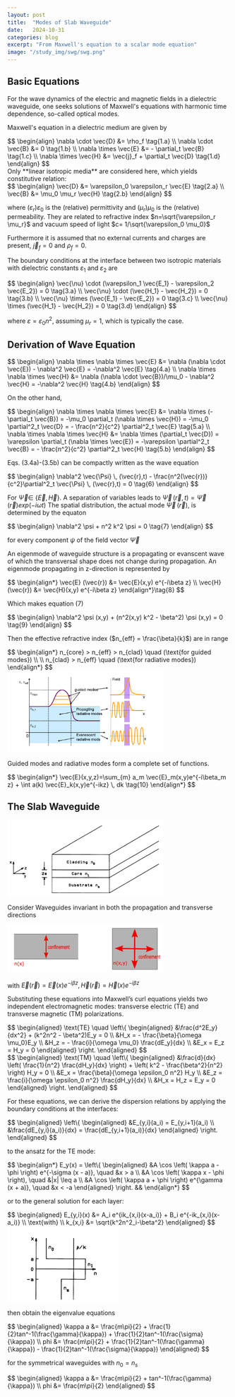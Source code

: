 ```yaml
---
layout: post
title:  "Modes of Slab Waveguide"
date:   2024-10-31
categories: blog
excerpt: "From Maxwell's equation to a scalar mode equation"
image: "/study_img/swg/swg.png"
---
```


<head>
<script type="text/x-mathjax-config"> MathJax.Hub.Config({ TeX: { equationNumbers: { autoNumber: "all" } } }); </script>
       <script type="text/x-mathjax-config">
         MathJax.Hub.Config({
           tex2jax: {
             inlineMath: [ ['$','$'], ["\\(","\\)"] ],
             displayMath: [['$$','$$']],
             processEscapes: true
           }
         });
       </script>
       <script src="https://cdn.mathjax.org/mathjax/latest/MathJax.js?config=TeX-AMS-MML_HTMLorMML" type="text/javascript"></script>
</head>

## Basic Equations

For the wave dynamics of the electric and magnetic fields in a dielectric waveguide, one seeks solutions of Maxwell's equations with harmonic time dependence, so-called optical modes.

Maxwell's equation in a dielectric medium are given by
<div style="overflow-x: auto;">
$$
\begin{align}
\nabla \cdot \vec{D} &= \rho_f  \tag{1.a} \\
\nabla \cdot \vec{B} &= 0  \tag{1.b} \\
\nabla \times \vec{E} &= - \partial_t \vec{B} \tag{1.c} \\
\nabla \times \vec{H} &= \vec{j}_f + \partial_t \vec{D} \tag{1.d}
\end{align}
$$
</div>
Only **linear isotropic media** are considered here, which yields constitutive relation:
 <div style="overflow-x: auto;">
$$
\begin{align}
\vec{D} &= \varepsilon_0 \varepsilon_r \vec{E} \tag{2.a} \\
\vec{B} &= \mu_0 \mu_r \vec{H} \tag{2.b}
\end{align}
$$
</div>

where $(\varepsilon_r) \varepsilon_0$ is the (relative) permittivity and $(\mu_r)\mu_0$ is the (relative) permeability.
They are related to refractive index $n=\sqrt{\varepsilon_r \mu_r}$ and vacuum speed of light $c= 1/\sqrt{\varepsilon_0 \mu_0}$

Furthermore it is assumed that no external currents and charges are present, $\vec{j}_f=0$ and $\rho_f=0$.

The boundary conditions at the interface between two isotropic materials with dielectric constants $\varepsilon_1$ and $\varepsilon_2$ are 
 <div style="overflow-x: auto;">
$$
\begin{align}
\vec{\nu} \cdot (\varepsilon_1 \vec{E_1} - \varepsilon_2 \vec{E_2}) = 0 \tag{3.a} \\
\vec{\nu} \cdot (\vec{H_1} - \vec{H_2}) = 0 \tag{3.b} \\
\vec{\nu} \times (\vec{E_1} - \vec{E_2}) = 0 \tag{3.c} \\
\vec{\nu} \times (\vec{H_1} - \vec{H_2}) = 0 \tag{3.d}
\end{align}
$$
</div>

where $\varepsilon=\varepsilon_0 n^2$, assuming $\mu_r = 1$, which is typically the case.

## Derivation of Wave Equation

 <div style="overflow-x: auto;">
$$
\begin{align}
\nabla \times \nabla \times \vec{E} &= \nabla (\nabla \cdot \vec{E}) - \nabla^2 \vec{E} = -\nabla^2 \vec{E} \tag{4.a} \\
\nabla \times \nabla \times \vec{H} &= \nabla (\nabla \cdot \vec{B})/\mu_0 - \nabla^2 \vec{H} = -\nabla^2 \vec{H} \tag{4.b}
\end{align}
$$
</div>

On the other hand,
 <div style="overflow-x: auto;">
$$
\begin{align}
\nabla \times \nabla \times \vec{E} &= \nabla \times (-\partial_t \vec{B}) = -\mu_0 \partial_t (\nabla \times \vec{H}) = -\mu_0 \partial^2_t \vec{D} = - \frac{n^2}{c^2} \partial^2_t \vec{E} \tag{5.a} \\
\nabla \times \nabla \times \vec{H} &= \nabla \times (\partial_t \vec{D}) = \varepsilon \partial_t (\nabla \times \vec{E}) = -\varepsilon \partial^2_t \vec{B} = - \frac{n^2}{c^2} \partial^2_t \vec{H} \tag{5.b}
\end{align}
$$
</div>

Eqs. (3.4a)-(3.5b) can be compactly written as the wave equation 
 <div style="overflow-x: auto;">
$$
\begin{align}
\nabla^2 \vec{\Psi} \, (\vec{r},t) - \frac{n^2(\vec{r})}{c^2}\partial^2_t \vec{\Psi} \, (\vec{r},t) = 0 \tag{6}
\end{align}
$$
</div>


For $\vec{\Psi} \in$ {$\vec{E}, \vec{H}$}. A separation of variables leads to $\vec{\Psi}\,(\vec{r},t)=\vec{\Psi}\,(\vec{r}) exp(-i\omega t)$
The spatial distribution, the actual mode $\vec{\Psi}\,(\vec{r})$, is determined by the equaton
 <div style="overflow-x: auto;">
$$
\begin{align}
\nabla^2 \psi + n^2 k^2 \psi = 0 \tag{7}
\end{align}
$$
</div>

for every component $\psi$ of the field vector $\vec{\Psi}$

An eigenmode of waveguide structure is a propagating or evanscent wave of which the transversal shape does not change during propagation.
An eigenmode propagating in z-direction is represented by

 <div style="overflow-x: auto;">
$$
\begin{align*}
\vec{E} (\vec{r}) &= \vec{E}(x,y) e^{-i\beta z} \\
\vec{H} (\vec{r}) &= \vec{H}(x,y) e^{-i\beta z} 
\end{align*}\tag{8}
$$
</div>

Which makes equation (7)
 <div style="overflow-x: auto;">
$$
\begin{align}
\nabla^2 \psi (x,y) + (n^2(x,y) k^2 - \beta^2) \psi (x,y) = 0 \tag{9}
\end{align}
$$
</div>

Then the effective refractive index ($n_{eff} = \frac{\beta}{k}$) are in range

 <div style="overflow-x: auto;">
$$
\begin{align*}
n_{core} > n_{eff} > n_{clad} \quad (\text{for guided modes}) \\
\\
n_{clad} > n_{eff} \quad (\text{for radiative modes})
\end{align*}
$$
</div>

<img src="/study_img/swg/eigenmodesinwg.png" alt="Modes in Waveguides" style="width: 70%; height: auto;"/>

Guided modes and radiative modes form a complete set of functions.

 <div style="overflow-x: auto;">
$$
\begin{align*}
\vec{E}(x,y,z)=\sum_{m} a_m \vec{E}_m(x,y)e^{-i\beta_m z} + \int a(k) \vec{E}_k(x,y)e^{-ikz} \, dk \tag{10}
\end{align*}
$$
</div>

## The Slab Waveguide

<img src="/study_img/swg/slab.png" alt="Slab Optical Waveguides" style="width: 70%; height: auto;"/>

Consider Waveguides invariant in both the propagation and transverse directions

<img src="/study_img/swg/confinement.png" alt="confinements" style="width: 70%; height: auto;"/>

with $\vec{E} (\vec{r}) = \vec{E}(x) e^{-i\beta z}, \vec{H} (\vec{r}) = \vec{H}(x) e^{-i\beta z}$

Substituting these equations into Maxwell’s curl equations yields two independent electromagnetic modes: transverse electric (TE) and transverse magnetic (TM) polarizations.

<div style="overflow-x: auto;">
$$
\begin{aligned}
\text{TE} \quad 
\left\{
\begin{aligned}
&\frac{d^2E_y}{dx^2} + (k^2n^2 - \beta^2)E_y = 0 \\
&H_x = - \frac{\beta}{\omega \mu_0}E_y \\
&H_z = - \frac{i}{\omega \mu_0} \frac{dE_y}{dx} \\
&E_x = E_z = H_y = 0
\end{aligned}
\right.
\end{aligned}
$$
</div>

<div style="overflow-x: auto;">
$$
\begin{aligned}
\text{TM} \quad 
\left\{
\begin{aligned}
&\frac{d}{dx} \left( \frac{1}{n^2} \frac{dH_y}{dx} \right) + \left( k^2 - \frac{\beta^2}{n^2} \right) H_y = 0 \\
&E_x = \frac{\beta}{\omega \epsilon_0 n^2} H_y \\
&E_z = \frac{i}{\omega \epsilon_0 n^2} \frac{dH_y}{dx} \\
&H_x = H_z = E_y = 0
\end{aligned}
\right.
\end{aligned}
$$
</div>

For these equations, we can derive the dispersion relations by applying the boundary conditions at the interfaces:
<div style="overflow-x: auto;">
$$
\begin{aligned}
\left\{
\begin{aligned}
&E_{y,i}(a_i) = E_{y,i+1}(a_i) \\
&\frac{dE_{y,i}(a_i)}{dx} = \frac{dE_{y,i+1}(a_i)}{dx}
\end{aligned}
\right.
\end{aligned}
$$
</div>

to the ansatz for the TE mode:

<div style="overflow-x: auto;">
$$
\begin{align*}
E_y(x) = \left\{
\begin{aligned}
&A \cos \left( \kappa a - \phi \right) e^{-\sigma (x - a)}, \quad &x > a \\
&A \cos \left( \kappa x - \phi \right), \quad &|x| \leq a \\
&A \cos \left( \kappa a + \phi \right) e^{\gamma (x + a)}, \quad &x < -a
\end{aligned}
\right.
&&
\end{align*}
$$
</div>

or to the general solution for each layer:

<div style="overflow-x: auto;">
$$
\begin{aligned}
E_{y,i}(x) &= A_i e^{ik_{x,i}(x-a_i)} + B_i e^{-ik_{x,i}(x-a_i)} \\
\text{with} \\
k_{x,i} &= \sqrt{k^2n^2_i-\beta^2}
\end{aligned}
$$
</div>

<img src="/study_img/swg/nprofile.png" alt="refractive-index profile" style="width: 50%; height: auto;"/>

then obtain the eigenvalue equations

<div style="overflow-x: auto;">
$$
\begin{aligned}
\kappa a &= \frac{m\pi}{2} + \frac{1}{2}tan^-1(\frac{\gamma}{\kappa}) + \frac{1}{2}tan^-1(\frac{\sigma}{\kappa}) \\
phi &= \frac{m\pi}{2} + \frac{1}{2}tan^-1(\frac{\gamma}{\kappa}) - \frac{1}{2}tan^-1(\frac{\sigma}{\kappa})
\end{aligned}
$$
</div>

for the symmetrical waveguides with $n_0 = n_s$

<div style="overflow-x: auto;">
$$
\begin{aligned}
\kappa a &= \frac{m\pi}{2} + tan^-1(\frac{\gamma}{\kappa}) \\
phi &= \frac{m\pi}{2} 
\end{aligned}
$$
</div>